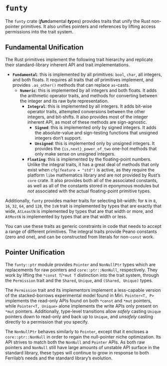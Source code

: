 # `funty`

The `funty` crate (***fun***damental ***ty***pes) provides traits that unify
the Rust non-pointer primitives. It also unifies pointers and references by
lifting access permissions into the trait system.

## Fundamental Unification

The Rust primitives implement the following trait hierarchy and replicate their
standard-library inherent API and trait implementations.

- **`Fundamental`**: this is implemented by all primitives: `bool`, `char`, all
  integers, and both floats. It requires all traits that *all* primitives
  implement, and provides `.as_other()` methods that can replace `as`-casts.
  - **`Numeric`**: this is implemented by all integers and both floats. It adds
    the arithmetic operator traits, and methods for converting between the
    integer and its raw byte representation.
    - **`Integral`**: this is implemented by all integers. It adds bit-wise
      operator traits, attempted conversions between the other integers, and
      bit-shifts. It also provides most of the integer inherent API, as most of
      these methods are sign-agnostic.
      - **`Signed`**: this is implemented only by signed integers. It adds the
        absolute-value and sign-testing functions that unsigned integers don’t
        support.
      - **`Unsigned`**: this is implemented only by unsigned integers. It
        provides the `{is,next}_power_of_two` one-hot methods that only make
        sense on unsigned integers.
    - **`Floating`**: this is implemented by the floating-point numbers. Unlike
      the integral traits, it has a great deal of methods that only exist when
      `cfg(feature = "std")` is active, as they require the platform `libm`
      mathematics library and are not provided by Rust’s `core` crate. It also
      provides both all of the associated constants, as well as all of the
      constants stored in eponymous modules but *not* associated with the actual
      floating-point primitive types.

Additionally, `funty` provides marker traits for selecting bit-width: for `N`
in `8`, `16`, `32`, `64`, and `128`, the `IsN` trait is implemented by types
that are exactly that wide, `AtLeastN` is implemented by types that are that
width or more, and `AtMostN` is implemented by types that are that width or
less.

You can use these traits as generic constraints in code that needs to accept a
range of different primitives. The integral traits provide Peano constants (zero
and one), and can be constructed from literals for non-`const` work.

## Pointer Unification

The `funty::ptr` module provides `Pointer` and `NonNullPtr` types which are
replacements for raw pointers and `core::ptr::NonNull`, respectively. They work
by lifting the `*const T`/`*mut T` distinction into the trait system, through
the `Permission` trait and the `Shared`, `Unique`, and `(Shared, Unique)` types.

The `Permission` trait and its implementors implement a less-capable version of
the stacked-borrows experimental model found in Miri. `Pointer<T, P>` implements
the read-only APIs found on both `*const` and `*mut` pointers, while
`Pointer<T, Unique>` alone implements the write APIs only present on `*mut`
pointers. Additionally, type-level transitions allow *safely* casting `Unique`
pointers down to read-only and back up to `Unique`, and *unsafely* casting
directly to a permission that you specify.

The `NonNullPtr` behaves similarly to `Pointer`, except that it encloses a
`core::ptr::NonNull` in order to regain the null-pointer niche optimization. Its
API strives to match both the `NonNull` and `Pointer` APIs. As both raw pointers
and `NonNull` still have large amounts of unstable API surface in the standard
library, these types will continue to grow in response to both Ferrilab’s needs
and the standard library’s evolution.
